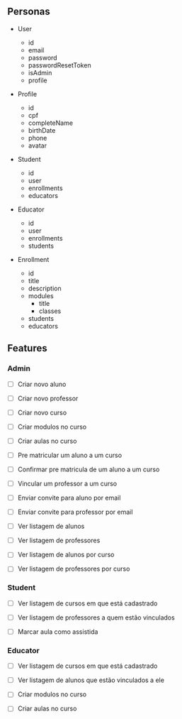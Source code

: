 ## Personas

  * User
    * id
    * email
    * password
    * passwordResetToken
    * isAdmin
    * profile

  * Profile
    * id
    * cpf
    * completeName
    * birthDate
    * phone
    * avatar

  * Student
    * id
    * user
    * enrollments
    * educators

  * Educator
    * id
    * user
    * enrollments
    * students

  * Enrollment
    * id
    * title
    * description
    * modules
      * title
      * classes
    * students
    * educators

## Features

### Admin

  * [ ] Criar novo aluno
  * [ ] Criar novo professor
  * [ ] Criar novo curso
  * [ ] Criar modulos no curso
  * [ ] Criar aulas no curso
  
  * [ ] Pre matricular um aluno a um curso
  * [ ] Confirmar pre matricula de um aluno a um curso

  * [ ] Vincular um professor a um curso

  * [ ] Enviar convite para aluno por email
  * [ ] Enviar convite para professor por email


  * [ ] Ver listagem de alunos
  * [ ] Ver listagem de professores
  * [ ] Ver listagem de alunos por curso
  * [ ] Ver listagem de professores por curso


### Student

  * [ ] Ver listagem de cursos em que está cadastrado
  * [ ] Ver listagem de professores a quem estão vinculados

  * [ ] Marcar aula como assistida

### Educator

  * [ ] Ver listagem de cursos em que está cadastrado
  * [ ] Ver listagem de alunos que estão vinculados a ele

  * [ ] Criar modulos no curso
  * [ ] Criar aulas no curso
